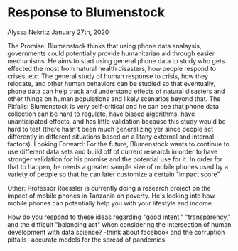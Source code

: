 # Response to Blumenstock
Alyssa Nekritz
January 27th, 2020

The Promise: Blumenstock thinks that using phone data analaysis, governments could potentially provide humanitarian aid through easier mechanisms. He aims to start using general phone data to study who gets effected the most from natural health disasters, how people respond to crises, etc. The general study of human response to crisis, how they relocate, and other human behaviors can be studied so that eventually, phone data can help track and understand effects of natural disasters and other things on human populations and likely scenarios beyond that.
The Pitfalls: Blumenstock is very self-critical and he can see that phone data collection can be hard to regulate, have biased algorithms, have unanticipated effects, and has little validation because this study would be hard to test (there hasn't been much generalizing yer since people act differently in different situations based on a litany external and internal factors).
Looking Forward: For the future, Blumenstock wants to continue to use different data sets and build off of current research in order to have stronger validation for his promise and the potential use for it. In order for that to happen, he needs a greater sample size of mobile phones used by a variety of people so that he can later customize a certain "impact score"

Other: Professor Roessler is currently doing a research project on the impact of mobile phones in Tanzania on poverty. He's looking into how mobile phones can potentially help you with your lifestyle and income.


How do you respond to these ideas regarding "good intent," "transparency," and the difficult "balancing act" when considering the intersection of human development with data science?
-think about facebook and the corruption pitfalls
-accurate models for the spread of pandemics
